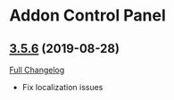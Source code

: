 # Addon Control Panel

## [3.5.6](https://github.com/sylvanaar/addon-control-panel/tree/3.5.6) (2019-08-28)
[Full Changelog](https://github.com/sylvanaar/addon-control-panel/compare/3.5.5...3.5.6)

- Fix localization issues  
